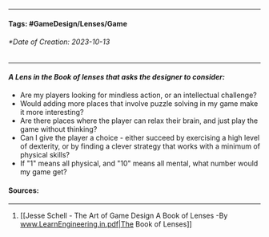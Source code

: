__________________________________________________________________________
#### **Tags:** #GameDesign/Lenses/Game   
###### *Date of Creation: 2023-10-13
__________________________________________________________________________

#### ***A Lens in the Book of lenses that asks the designer to consider:***
- Are my players looking for mindless action, or an intellectual challenge?
- Would adding more places that involve puzzle solving in my game make it more interesting?
- Are there places where the player can relax their brain, and just play the game without thinking?
- Can I give the player a choice - either succeed by exercising a high level of dexterity, or by finding a clever strategy that works with a minimum of physical skills?
- If "1" means all physical, and "10" means all mental, what number would my game get?
#### Sources:
__________________________________________________________________________
1. [[Jesse Schell - The Art of Game Design A Book of Lenses -By www.LearnEngineering.in.pdf|The Book of Lenses]]